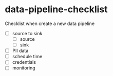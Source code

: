 
# data-pipeline-checklist

Checklist when create a new data pipeline

- [ ] source to sink
  - [ ] source
  - [ ] sink
- [ ] PII data
- [ ] schedule time
- [ ] credentials
- [ ] monitoring

